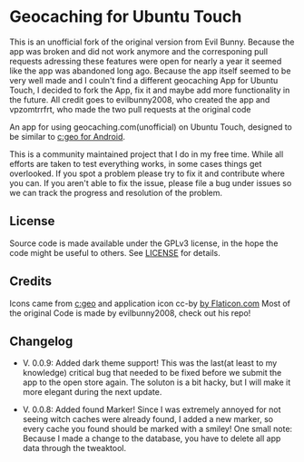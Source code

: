 # Geocaching for Ubuntu Touch

This is an unofficial fork of the original version from Evil Bunny. Because the app was broken and did not work anymore and the corresponing pull requests adressing these features were open for nearly a year it seemed like the app was abandoned long ago. Because the app itself seemed to be very well made and I couln't find a different geocaching App for Ubuntu Touch, I decided to fork the App, fix it and maybe add more functionality in the future. All credit goes to evilbunny2008, who created the app and vpzomtrrfrt, who made the two pull requests at the original code

An app for using geocaching.com(unofficial) on Ubuntu Touch, designed to be similar to [c:geo for Android](https://github.com/cgeo/cgeo).

This is a community maintained project that I do in my free time. While all efforts are taken to test everything works, in some cases things get overlooked. If you spot a problem please try to fix it and contribute where you can. If you aren't able to fix the issue, please file a bug under issues so we can track the progress and resolution of the problem.

## License

Source code is made available under the GPLv3 license, in the hope the code might be useful to others. See [LICENSE](LICENSE) for details.

## Credits

Icons came from [c:geo](https://github.com/cgeo/cgeo) and application icon cc-by [by Flaticon.com](https://www.flaticon.com/)
Most of the original Code is made by evilbunny2008, check out his repo!

## Changelog

- V. 0.0.9: Added dark theme support!
This was the last(at least to my knowledge) critical bug that needed to be fixed before we submit the app to the open store again. The soluton is a bit hacky, but I will make it more elegant during the next update.

- V. 0.0.8: Added found Marker! 
Since I was extremely annoyed for not seeing witch caches were already found, I added a new marker, so every cache you found should be marked with a smiley! One small note: Because I made a change to the database, you have to delete all app data through the tweaktool. 

